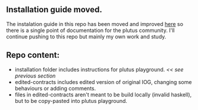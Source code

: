 ## Installation guide moved.
The instalation guide in this repo has been moved and improved [here](https://github.com/nstankov-bg/docs.plutus-community.com) so there is a single point of documentation for the plutus community. I'll continue pushing to this repo but mainly my own work and study. 

## Repo content:
- installation folder includes instructions for plutus playground. _<< see previous section_
- edited-contracts includes edited version of original IOG, changing some behaviours or adding comments.
- files in edited-contracts aren't meant to be build locally (invalid haskell), but to be copy-pasted into plutus playground.